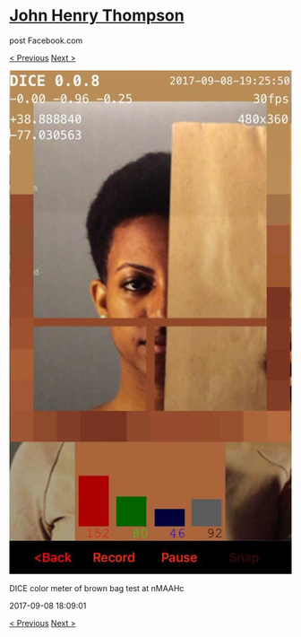# [John Henry Thompson](../README.md)
post Facebook.com

[< Previous](2017-09-09-7.md) [Next >](2017-09-06-1.md)

[![](../media/2017-09-08/Timeline-Photos-DICE-color-meter-of-brown-bag-test-at-nMAAHc.jpg)](../README.md)

DICE color meter of brown bag test at nMAAHc

2017-09-08 18:09:01

[< Previous](2017-09-09-7.md) [Next >](2017-09-06-1.md)